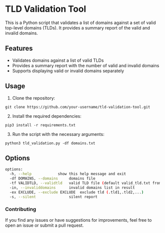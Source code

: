 # TLD Validation Tool

This is a Python script that validates a list of domains against a set of valid top-level domains (TLDs). It provides a summary report of the valid and invalid domains.

## Features

- Validates domains against a list of valid TLDs
- Provides a summary report with the number of valid and invalid domains
- Supports displaying valid or invalid domains separately

## Usage

1. Clone the repository:

`git clone https://github.com/your-username/tld-validation-tool.git`

2. Install the required dependencies:

`pip3 install -r requirements.txt`

3. Run the script with the necessary arguments:

`python3 tld_validation.py -df domains.txt`

## Options
```bash
options:
  -h, --help            show this help message and exit
  -df DOMAINS, --domains     domains file
  -tf VALIDTLD, --validtld   valid TLD file (default valid_tld.txt from SecLists )
  -in, --invaliddomains      invalid domains list in result
  -ex EXCLUDE, --exclude EXCLUDE  exclude tld (.tld1,.tld2,...)
  -s, --silent               silent report
```

### Contributing
If you find any issues or have suggestions for improvements, feel free to open an issue or submit a pull request.
